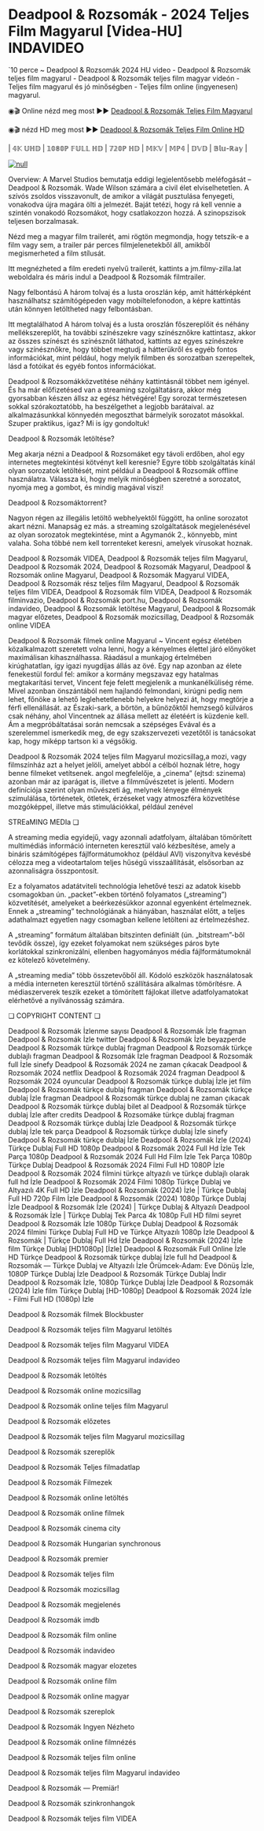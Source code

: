 # Deadpool & Rozsomák - 2024 Teljes Film Magyarul [Videa-HU] INDAVIDEO

`10 perce ~ Deadpool & Rozsomák 2024 HU video - Deadpool & Rozsomák teljes film magyarul - Deadpool & Rozsomák teljes film magyar videón - Teljes film magyarul és jó minőségben - Teljes film online (ingyenesen) magyarul.


◉🎬 Online nézd meg most ►► [Deadpool & Rozsomák Teljes Film Magyarul](https://t.co/8BYJ8XUsKt)

◉🎬 nézd HD meg most ►► [Deadpool & Rozsomák Teljes Film Online HD](https://t.co/8BYJ8XUsKt)

| 𝟜𝕂 𝕌ℍ𝔻 | 𝟙𝟘𝟠𝟘ℙ 𝔽𝕌𝕃𝕃 ℍ𝔻 | 𝟟𝟚𝟘ℙ ℍ𝔻 | 𝕄𝕂𝕍 | 𝕄ℙ𝟜 | 𝔻𝕍𝔻 | 𝔹𝕝𝕦-ℝ𝕒𝕪 |

[![null](https://static.wixstatic.com/media/855a25_043b5abeb4ae4d35ac003198e7fe56ed~mv2.gif)](https://t.co/8BYJ8XUsKt)

Overview: A Marvel Studios bemutatja eddigi legjelentősebb meléfogását – Deadpool & Rozsomák. Wade Wilson számára a civil élet elviselhetetlen. A szívós zsoldos visszavonult, de amikor a világát pusztulása fenyegeti, vonakodva újra magára ölti a jelmezét. Baját tetézi, hogy rá kell vennie a szintén vonakodó Rozsomákot, hogy csatlakozzon hozzá. A szinopszisok teljesen borzalmasak.

Nézd meg a magyar film trailerét, ami rögtön megmondja, hogy tetszik-e a film vagy sem, a trailer pár perces filmjelenetekből áll, amikből megismerheted a film stílusát.

Itt megnézheted a film eredeti nyelvű trailerét, kattints a jm.filmy-zilla.lat weboldalra és máris indul a Deadpool & Rozsomák filmtrailer.

Nagy felbontású A három tolvaj és a lusta oroszlán kép, amit háttérképként használhatsz számítógépeden vagy mobiltelefonodon, a képre kattintás után könnyen letöltheted nagy felbontásban.

Itt megtalálhatod A három tolvaj és a lusta oroszlán főszereplőit és néhány mellékszereplőt, ha további színészekre vagy színésznőkre kattintasz, akkor az összes színészt és színésznőt láthatod, kattints az egyes színészekre vagy színésznőkre, hogy többet megtudj a hátterükről és egyéb fontos információkat, mint például, hogy melyik filmben és sorozatban szerepeltek, lásd a fotóikat és egyéb fontos információkat.

Deadpool & Rozsomákközvetítése néhány kattintásnál többet nem igényel. És ha már előfizetésed van a streaming szolgáltatásra, akkor még gyorsabban készen állsz az egész hétvégére! Egy sorozat természetesen sokkal szórakoztatóbb, ha beszélgethet a legjobb barátaival. az alkalmazásunkkal könnyedén megoszthat bármelyik sorozatot másokkal. Szuper praktikus, igaz? Mi is így gondoltuk!

Deadpool & Rozsomák letöltése?

Meg akarja nézni a Deadpool & Rozsomáket egy távoli erdőben, ahol egy internetes megtekintési kötvényt kell keresnie? Egyre több szolgáltatás kínál olyan sorozatok letöltését, mint például a Deadpool & Rozsomák offline használatra. Válassza ki, hogy melyik minőségben szeretné a sorozatot, nyomja meg a gombot, és mindig magával viszi!

Deadpool & Rozsomáktorrent?

Nagyon régen az illegális letöltő webhelyektől függött, ha online sorozatot akart nézni. Manapság ez más. a streaming szolgáltatások megjelenésével az olyan sorozatok megtekintése, mint a Agymanók 2., könnyebb, mint valaha. Soha többé nem kell torrenteket keresni, amelyek vírusokat hoznak.

Deadpool & Rozsomák VIDEA, Deadpool & Rozsomák teljes film Magyarul, Deadpool & Rozsomák 2024, Deadpool & Rozsomák Magyarul, Deadpool & Rozsomák online Magyarul, Deadpool & Rozsomák Magyarul VIDEA, Deadpool & Rozsomák rész teljes film Magyarul, Deadpool & Rozsomák teljes film VIDEA, Deadpool & Rozsomák film VIDEA, Deadpool & Rozsomák filminvazio, Deadpool & Rozsomák port.hu, Deadpool & Rozsomák indavideo, Deadpool & Rozsomák letöltése Magyarul, Deadpool & Rozsomák magyar előzetes, Deadpool & Rozsomák mozicsillag, Deadpool & Rozsomák online VIDEA

Deadpool & Rozsomák filmek online Magyarul ~ Vincent egész életében közalkalmazott szeretett volna lenni, hogy a kényelmes élettel járó előnyöket maximálisan kihasználhassa. Ráadásul a munkajog értelmében kirúghatatlan, így igazi nyugdíjas állás az övé. Egy nap azonban az élete fenekestül fordul fel: amikor a kormány megszavaz egy hatalmas megtakarítási tervet, Vincent feje felett megjelenik a munkanélküliség réme. Mivel azonban önszántából nem hajlandó felmondani, kirúgni pedig nem lehet, főnöke a lehető leglehetetlenebb helyekre helyezi át, hogy megtörje a férfi ellenállását. az Északi-sark, a börtön, a bűnözőktől hemzsegő külváros csak néhány, ahol Vincentnek az állása mellett az életéért is küzdenie kell. Ám a megpróbáltatásai során nemcsak a szépséges Evával és a szerelemmel ismerkedik meg, de egy szakszervezeti vezetőtől is tanácsokat kap, hogy miképp tartson ki a végsőkig.

Deadpool & Rozsomák 2024 teljes film Magyarul mozicsillag,a mozi, vagy filmszínház azt a helyet jelöli, amelyet abból a célból hoznak létre, hogy benne filmeket vetítsenek. angol megfelelője, a „cinema” (ejtsd: szinema) azonban már az iparágat is, illetve a filmművészetet is jelenti. Modern definíciója szerint olyan művészeti ág, melynek lényege élmények szimulálása, történetek, ötletek, érzéseket vagy atmoszféra közvetítése mozgóképpel, illetve más stimulációkkal, például zenével

STREaMING MEDIa ❏

A streaming media egyidejű, vagy azonnali adatfolyam, általában tömörített multimédiás információ interneten keresztül való kézbesítése, amely a bináris számítógépes fájlformátumokhoz (például AVI) viszonyítva kevésbé célozza meg a videotartalom teljes hűségű visszaállítását, elsősorban az azonnaliságra összpontosít.

Ez a folyamatos adatátviteli technológia lehetővé teszi az adatok kisebb csomagokban ún. „packet”-ekben történő folyamatos („streaming”) közvetítését, amelyeket a beérkezésükkor azonnal egyenként értelmeznek. Ennek a „streaming” technológiának a hiányában, használat előtt, a teljes adathalmazt egyetlen nagy csomagban kellene letölteni az értelmezéshez.

A „streaming” formátum általában bitszinten definiált (ún. „bitstream”-ből tevődik össze), így ezeket folyamokat nem szükséges páros byte korlátokkal szinkronizálni, ellenben hagyományos média fájlformátumoknál ez kötelező követelmény.

A „streaming media” több összetevőből áll. Kódoló eszközök használatosak a média interneten keresztül történő szállítására alkalmas tömörítésre. A médiaszerverek teszik ezeket a tömörített fájlokat illetve adatfolyamatokat elérhetővé a nyilvánosság számára.

❏ COPYRIGHT CONTENT ❏

Deadpool & Rozsomák İzlenme sayısı Deadpool & Rozsomák İzle fragman Deadpool & Rozsomák İzle twitter Deadpool & Rozsomák İzle beyazperde Deadpool & Rozsomák türkçe dublaj fragman Deadpool & Rozsomák türkçe dublajlı fragman Deadpool & Rozsomák İzle fragman Deadpool & Rozsomák full İzle sinefy Deadpool & Rozsomák 2024 ne zaman çıkacak Deadpool & Rozsomák 2024 netflix Deadpool & Rozsomák 2024 fragman Deadpool & Rozsomák 2024 oyuncular Deadpool & Rozsomák türkçe dublaj İzle jet film Deadpool & Rozsomák türkçe dublaj fragman Deadpool & Rozsomák türkçe dublaj İzle fragman Deadpool & Rozsomák türkçe dublaj ne zaman çıkacak Deadpool & Rozsomák türkçe dublaj bilet al Deadpool & Rozsomák türkçe dublaj İzle after credits Deadpool & Rozsomáke türkçe dublaj fragman Deadpool & Rozsomák türkçe dublaj İzle Deadpool & Rozsomák türkçe dublaj İzle tek parça Deadpool & Rozsomák türkçe dublaj İzle sinefy Deadpool & Rozsomák türkçe dublaj İzle Deadpool & Rozsomák İzle (2024) Türkçe Dublaj Full HD 1080p Deadpool & Rozsomák 2024 Full Hd İzle Tek Parça 1080p Deadpool & Rozsomák 2024 Full Hd Film İzle Tek Parça 1080p Türkçe Dublaj Deadpool & Rozsomák 2024 Filmi Full HD 1080P İzle Deadpool & Rozsomák 2024 filmini türkçe altyazılı ve türkçe dublajlı olarak full hd İzle Deadpool & Rozsomák 2024 Filmi 1080p Türkçe Dublaj ve Altyazılı 4K Full HD İzle Deadpool & Rozsomák (2024) İzle | Türkçe Dublaj Full HD 720p Film İzle Deadpool & Rozsomák (2024) 1080p Türkçe Dublaj İzle Deadpool & Rozsomák İzle (2024) | Türkçe Dublaj & Altyazılı Deadpool & Rozsomák İzle | Türkçe Dublaj Tek Parca 4k 1080p Full HD filmi seyret Deadpool & Rozsomák İzle 1080p Türkçe Dublaj Deadpool & Rozsomák 2024 filmini Türkçe Dublaj Full HD ve Türkçe Altyazılı 1080p İzle Deadpool & Rozsomák | Türkçe Dublaj Full Hd İzle Deadpool & Rozsomák (2024) İzle film Türkçe Dublaj [HD1080p] [İzle] Deadpool & Rozsomák Full Online İzle HD Türkçe Deadpool & Rozsomák türkçe dublaj İzle full hd Deadpool & Rozsomák — Türkçe Dublaj ve Altyazılı İzle Örümcek-Adam: Eve Dönüş İzle, 1080P Türkçe Dublaj İzle Deadpool & Rozsomák Türkçe Dublaj İndi̇r Deadpool & Rozsomák İzle, 1080p Türkçe Dublaj İzle Deadpool & Rozsomák (2024) İzle film Türkçe Dublaj [HD-1080p] Deadpool & Rozsomák 2024 İzle - Filmi Full HD (1080p) İzle

Deadpool & Rozsomák filmek Blockbuster

Deadpool & Rozsomák teljes film Magyarul letöltés

Deadpool & Rozsomák teljes film Magyarul VIDEA

Deadpool & Rozsomák teljes film Magyarul indavideo

Deadpool & Rozsomák letöltés

Deadpool & Rozsomák online mozicsillag

Deadpool & Rozsomák online teljes film Magyarul

Deadpool & Rozsomák előzetes

Deadpool & Rozsomák teljes film Magyarul mozicsillag

Deadpool & Rozsomák szereplők

Deadpool & Rozsomák Teljes filmadatlap

Deadpool & Rozsomák Filmezek

Deadpool & Rozsomák online letöltés

Deadpool & Rozsomák online filmek

Deadpool & Rozsomák cinema city

Deadpool & Rozsomák Hungarian synchronous

Deadpool & Rozsomák premier

Deadpool & Rozsomák teljes film

Deadpool & Rozsomák mozicsillag

Deadpool & Rozsomák megjelenés

Deadpool & Rozsomák imdb

Deadpool & Rozsomák film online

Deadpool & Rozsomák indavideo

Deadpool & Rozsomák magyar elozetes

Deadpool & Rozsomák online film

Deadpool & Rozsomák online magyar

Deadpool & Rozsomák szereplok

Deadpool & Rozsomák Ingyen Nézheto

Deadpool & Rozsomák online filmnézés

Deadpool & Rozsomák teljes film online

Deadpool & Rozsomák teljes film Magyarul indavideo

Deadpool & Rozsomák — Premiär!

Deadpool & Rozsomák szinkronhangok

Deadpool & Rozsomák teljes film VIDEA
